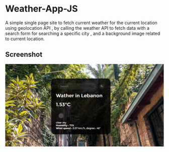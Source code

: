 # Weather-App-JS

A simple single page site to fetch current weather for the current location using geolocation API , by calling the weather API to fetch data with a search form for searching a specific city , and a background image related to current location.

## Screenshot
  ![ss](https://raw.githubusercontent.com/hbfawaz112/Weather-App-JS/master/ss.PNG)
